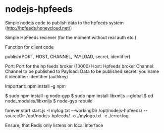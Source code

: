 nodejs-hpfeeds
==============

Simple nodejs code to publish data to the hpfeeds system
(http://hpfeeds.honeycloud.net/)

Simple HpFeeds reciever (for the moment without real auth etc.)

Function for client code

publish(PORT, HOST, CHANNEL, PAYLOAD, secret, identifier)

Port: Port for the hp feeds broker (10000)
Host: Hpfeeds broker 
Channel: Channel to be published to
Payload: Data to be published
secret: you name it
identifier: identifier (authkey)

Important: npm install -g npm
 
$ sudo npm install -g node-gyp
$ sudo npm install libxmljs --global
$ cd node_modules/libxmljs
$ node-gyp rebuild



forever start start.js -l mylog.txt --workingDir /opt/nodejs-hpfeeds/ --sourceDir /opt/nodejs-hpfeeds/ -o ./mylogo.txt -e ./error.log


Ensure, that Redis only listens on local interface

